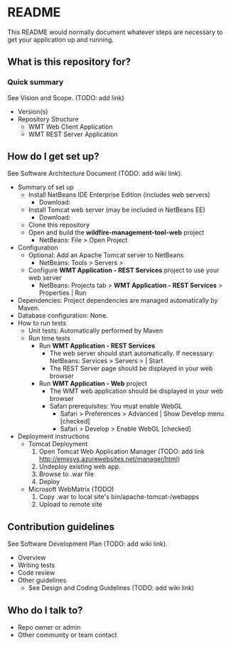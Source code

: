 # README #

This README would normally document whatever steps are necessary to get your application up and running.

## What is this repository for? ##

### Quick summary ###


See Vision and Scope. (TODO: add link)


* Version(s)
* Repository Structure
    * WMT Web Client Application
    * WMT REST Server Application 

## How do I get set up? ##
See Software Architecture Document (TODO: add wiki link).

* Summary of set up
    * Install NetBeans IDE Enterprise Edition (includes web servers)
        * Download: 
    * Install Tomcat web server (may be included in NetBeans EE)
        * Download: 
    * Clone this repository
    * Open and build the **wildfire-management-tool-web** project
        * NetBeans: File > Open Project 
* Configuration
    * Optional: Add an Apache Tomcat server to NetBeans
        * NetBeans: Tools > Servers > <Add Server...>
    * Configure **WMT Application - REST Services** project to use your web server
        * NetBeans: Projects tab > **WMT Application - REST Services** > Properties | Run
* Dependencies: Project dependencies are managed automatically by Maven. 
* Database configuration: None.
* How to run tests
    * Unit tests: Automatically performed by Maven
    * Run time tests
        * Run **WMT Application - REST Services**
            * The web server should start automatically. If necessary: NetBeans: Services > Servers > <Server Name> | Start
            * The REST Server page should be displayed in your web browser
       * Run **WMT Application - Web** project
            * The WMT web application should be displayed in your web browser
            * Safari prerequisites: You must enable WebGL
                * Safari > Preferences > Advanced | Show Develop menu [checked]
                * Safari > Develop > Enable WebGL [checked]
* Deployment instructions
    * Tomcat Deployment
        1. Open Tomcat Web Application Manager (TODO: add link http://emxsys.azurewebsites.net/manager/html)
        1. Undeploy existing web app.
        1. Browse to .war file
        1. Deploy
    * Microsoft WebMatrix (TODO)
        1. Copy .war to local site's bin/apache-tomcat-<version>/webapps
        1. Upload to remote site
    
## Contribution guidelines ##
See Software Development Plan (TODO: add wiki link).

* Overview
* Writing tests
* Code review
* Other guidelines
    * See Design and Coding Guidelines (TODO: add wiki link)

## Who do I talk to? ##

* Repo owner or admin
* Other community or team contact